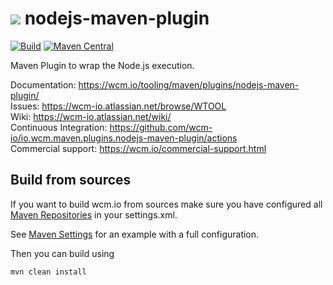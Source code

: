 <img src="https://wcm.io/images/favicon-16@2x.png"/> nodejs-maven-plugin
======
[![Build](https://github.com/wcm-io/io.wcm.maven.plugins.nodejs-maven-plugin/workflows/Build/badge.svg?branch=develop)](https://github.com/wcm-io/io.wcm.maven.plugins.nodejs-maven-plugin/actions?query=workflow%3ABuild+branch%3Adevelop)
[![Maven Central](https://maven-badges.herokuapp.com/maven-central/io.wcm.maven.plugins/nodejs-maven-plugin/badge.svg)](https://maven-badges.herokuapp.com/maven-central/io.wcm.maven.plugins/nodejs-maven-plugin)

Maven Plugin to wrap the Node.js execution.

Documentation: https://wcm.io/tooling/maven/plugins/nodejs-maven-plugin/<br/>
Issues: https://wcm-io.atlassian.net/browse/WTOOL<br/>
Wiki: https://wcm-io.atlassian.net/wiki/<br/>
Continuous Integration: https://github.com/wcm-io/io.wcm.maven.plugins.nodejs-maven-plugin/actions<br/>
Commercial support: https://wcm.io/commercial-support.html


## Build from sources

If you want to build wcm.io from sources make sure you have configured all [Maven Repositories](https://wcm.io/maven.html) in your settings.xml.

See [Maven Settings](https://github.com/wcm-io/io.wcm.maven.plugins.nodejs-maven-plugin/blob/develop/.maven-settings.xml) for an example with a full configuration.

Then you can build using

```
mvn clean install
```
